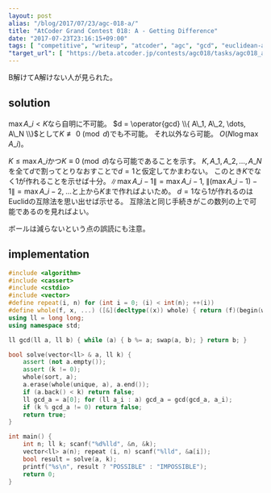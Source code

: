 ```yaml
---
layout: post
alias: "/blog/2017/07/23/agc-018-a/"
title: "AtCoder Grand Contest 018: A - Getting Difference"
date: "2017-07-23T23:16:15+09:00"
tags: [ "competitive", "writeup", "atcoder", "agc", "gcd", "euclidean-algorithm" ]
"target_url": [ "https://beta.atcoder.jp/contests/agc018/tasks/agc018_a" ]
---
```


B解けてA解けない人が見られた。

## solution

$\max A\_i \lt K$なら自明に不可能。
$d = \operator{gcd} \\{ A\_1, A\_2, \dots, A\_N \\}$として$K \not\equiv 0 \pmod{d}$でも不可能。
それ以外なら可能。
$O(N \log \max A\_i)$。

$K \le \max A\_i$かつ$K \equiv 0 \pmod{d}$なら可能であることを示す。
$K, A\_1, A\_2, \dots, A\_N$を全て$d$で割ってとりなおすことで$d = 1$と仮定してかまわない。
このとき$K$でなく$1$が作れることを示せば十分。$\| \max A\_i - 1 \| = \max A\_i - 1, \; \| (\max A\_i - 1) - 1 \| = \max A\_i - 2, \; \dots$と上から$K$まで作ればよいため。
$d = 1$なら$1$が作れるのはEuclidの互除法を思い出せば示せる。
互除法と同じ手続きがこの数列の上で可能であるのを見ればよい。

ボールは減らないという点の誤読にも注意。

## implementation

``` c++
#include <algorithm>
#include <cassert>
#include <cstdio>
#include <vector>
#define repeat(i, n) for (int i = 0; (i) < int(n); ++(i))
#define whole(f, x, ...) ([&](decltype((x)) whole) { return (f)(begin(whole), end(whole), ## __VA_ARGS__); })(x)
using ll = long long;
using namespace std;

ll gcd(ll a, ll b) { while (a) { b %= a; swap(a, b); } return b; }

bool solve(vector<ll> & a, ll k) {
    assert (not a.empty());
    assert (k != 0);
    whole(sort, a);
    a.erase(whole(unique, a), a.end());
    if (a.back() < k) return false;
    ll gcd_a = a[0]; for (ll a_i : a) gcd_a = gcd(gcd_a, a_i);
    if (k % gcd_a != 0) return false;
    return true;
}

int main() {
    int n; ll k; scanf("%d%lld", &n, &k);
    vector<ll> a(n); repeat (i, n) scanf("%lld", &a[i]);
    bool result = solve(a, k);
    printf("%s\n", result ? "POSSIBLE" : "IMPOSSIBLE");
    return 0;
}
```
